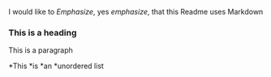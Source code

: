 I would like to *Emphasize*, yes _emphasize_, that this Readme uses Markdown

### This is a heading

This is a paragraph

*This
*is
*an
*unordered list


